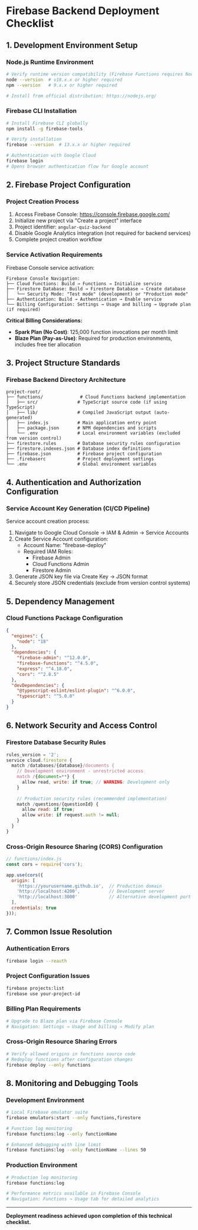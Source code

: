 # Firebase Backend Deployment Checklist

## 1. Development Environment Setup

### Node.js Runtime Environment
```bash
# Verify runtime version compatibility (Firebase Functions requires Node.js 18+)
node --version  # v18.x.x or higher required
npm --version   # 9.x.x or higher required

# Install from official distribution: https://nodejs.org/
```

### Firebase CLI Installation
```bash
# Install Firebase CLI globally
npm install -g firebase-tools

# Verify installation
firebase --version  # 13.x.x or higher required

# Authentication with Google Cloud
firebase login
# Opens browser authentication flow for Google account
```

## 2. Firebase Project Configuration

### Project Creation Process

1. Access Firebase Console: <https://console.firebase.google.com/>
2. Initialize new project via "Create a project" interface
3. Project identifier: `angular-quiz-backend`
4. Disable Google Analytics integration (not required for backend services)
5. Complete project creation workflow

### Service Activation Requirements

Firebase Console service activation:

```
Firebase Console Navigation:
├── Cloud Functions: Build → Functions → Initialize service
├── Firestore Database: Build → Firestore Database → Create database
│   └── Security Mode: "Test mode" (development) or "Production mode"
├── Authentication: Build → Authentication → Enable service
└── Billing Configuration: Settings → Usage and billing → Upgrade plan (if required)
```

**Critical Billing Considerations:**

- **Spark Plan (No Cost)**: 125,000 function invocations per month limit
- **Blaze Plan (Pay-as-Use)**: Required for production environments, includes free tier allocation

## 3. Project Structure Standards

### Firebase Backend Directory Architecture

```text
project-root/
├── functions/              # Cloud Functions backend implementation
│   ├── src/               # TypeScript source code (if using TypeScript)
│   ├── lib/               # Compiled JavaScript output (auto-generated)
│   ├── index.js           # Main application entry point
│   ├── package.json       # NPM dependencies and scripts
│   └── .env               # Local environment variables (excluded from version control)
├── firestore.rules        # Database security rules configuration
├── firestore.indexes.json # Database index definitions
├── firebase.json          # Firebase project configuration
├── .firebaserc            # Project deployment settings
└── .env                   # Global environment variables
```

## 4. Authentication and Authorization Configuration

### Service Account Key Generation (CI/CD Pipeline)

Service account creation process:

1. Navigate to Google Cloud Console → IAM & Admin → Service Accounts
2. Create Service Account configuration:
   - Account Name: "firebase-deploy"
   - Required IAM Roles:
     - Firebase Admin
     - Cloud Functions Admin
     - Firestore Admin
3. Generate JSON key file via Create Key → JSON format
4. Securely store JSON credentials (exclude from version control systems)

## 5. Dependency Management

### Cloud Functions Package Configuration

```json
{
  "engines": {
    "node": "18"
  },
  "dependencies": {
    "firebase-admin": "^12.0.0",
    "firebase-functions": "^4.5.0",
    "express": "^4.18.0",
    "cors": "^2.8.5"
  },
  "devDependencies": {
    "@typescript-eslint/eslint-plugin": "^6.0.0",
    "typescript": "^5.0.0"
  }
}
```

## 6. Network Security and Access Control

### Firestore Database Security Rules

```javascript
rules_version = '2';
service cloud.firestore {
  match /databases/{database}/documents {
    // Development environment - unrestricted access
    match /{document=**} {
      allow read, write: if true; // WARNING: Development only
    }
    
    // Production security rules (recommended implementation)
    match /questions/{questionId} {
      allow read: if true;
      allow write: if request.auth != null;
    }
  }
}
```

### Cross-Origin Resource Sharing (CORS) Configuration

```javascript
// functions/index.js
const cors = require('cors');

app.use(cors({
  origin: [
    'https://yourusername.github.io',  // Production domain
    'http://localhost:4200',           // Development server
    'http://localhost:3000'            // Alternative development port
  ],
  credentials: true
}));
```

## 7. Common Issue Resolution

### Authentication Errors

```bash
firebase login --reauth
```

### Project Configuration Issues

```bash
firebase projects:list
firebase use your-project-id
```

### Billing Plan Requirements

```bash
# Upgrade to Blaze plan via Firebase Console
# Navigation: Settings → Usage and billing → Modify plan
```

### Cross-Origin Resource Sharing Errors

```bash
# Verify allowed origins in functions source code
# Redeploy functions after configuration changes
firebase deploy --only functions
```

## 8. Monitoring and Debugging Tools

### Development Environment

```bash
# Local Firebase emulator suite
firebase emulators:start --only functions,firestore

# Function log monitoring
firebase functions:log --only functionName

# Enhanced debugging with line limit
firebase functions:log --only functionName --lines 50
```

### Production Environment

```bash
# Production log monitoring
firebase functions:log

# Performance metrics available in Firebase Console
# Navigation: Functions → Usage tab for detailed analytics
```

---

**Deployment readiness achieved upon completion of this technical checklist.**